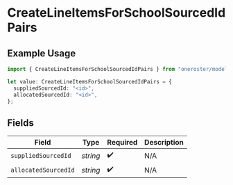 # CreateLineItemsForSchoolSourcedIdPairs

## Example Usage

```typescript
import { CreateLineItemsForSchoolSourcedIdPairs } from "oneroster/models/operations";

let value: CreateLineItemsForSchoolSourcedIdPairs = {
  suppliedSourcedId: "<id>",
  allocatedSourcedId: "<id>",
};
```

## Fields

| Field                | Type                 | Required             | Description          |
| -------------------- | -------------------- | -------------------- | -------------------- |
| `suppliedSourcedId`  | *string*             | :heavy_check_mark:   | N/A                  |
| `allocatedSourcedId` | *string*             | :heavy_check_mark:   | N/A                  |
